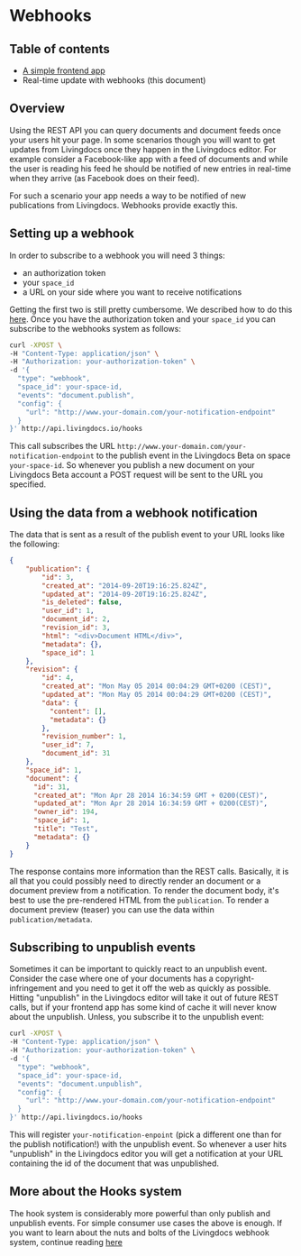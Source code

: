 # Webhooks

## Table of contents

- [A simple frontend app](./api_essentials.md)
- Real-time update with webhooks (this document)

## Overview

Using the REST API you can query documents and document feeds once your users hit your page. In some scenarios though you will want to get updates from Livingdocs once they happen in the Livingdocs editor. For example consider a Facebook-like app with a feed of documents and while the user is reading his feed he should be notified of new entries in real-time when they arrive (as Facebook does on their feed).

For such a scenario your app needs a way to be notified of new publications from Livingdocs. Webhooks provide exactly this.

## Setting up a webhook

In order to subscribe to a webhook you will need 3 things:
- an authorization token
- your `space_id`
- a URL on your side where you want to receive notifications

Getting the first two is still pretty cumbersome. We described how to do this [here](../design/upload.md#configuring-the-design-with-your-account). Once you have the authorization token and your `space_id` you can subscribe to the webhooks system as follows:

```bash
curl -XPOST \
-H "Content-Type: application/json" \
-H "Authorization: your-authorization-token" \
-d '{
  "type": "webhook",
  "space_id": your-space-id,
  "events": "document.publish",
  "config": {
    "url": "http://www.your-domain.com/your-notification-endpoint"
  }
}' http://api.livingdocs.io/hooks
```

This call subscribes the URL `http://www.your-domain.com/your-notification-endpoint` to the publish event in the Livingdocs Beta on space `your-space-id`. So whenever you publish a new document on your Livingdocs Beta account a POST request will be sent to the URL you specified.

## Using the data from a webhook notification

The data that is sent as a result of the publish event to your URL looks like the following:
```json
{
    "publication": {
        "id": 3,
        "created_at": "2014-09-20T19:16:25.824Z",
        "updated_at": "2014-09-20T19:16:25.824Z",
        "is_deleted": false,
        "user_id": 1,
        "document_id": 2,
        "revision_id": 3,
        "html": "<div>Document HTML</div>",
        "metadata": {},
        "space_id": 1
    },
    "revision": {
        "id": 4,
        "created_at": "Mon May 05 2014 00:04:29 GMT+0200 (CEST)",
        "updated_at": "Mon May 05 2014 00:04:29 GMT+0200 (CEST)",
        "data": {
          "content": [],
          "metadata": {}
        },
        "revision_number": 1,
        "user_id": 7,
        "document_id": 31
    },
    "space_id": 1,
    "document": {
      "id": 31,
      "created_at": "Mon Apr 28 2014 16:34:59 GMT + 0200(CEST)",
      "updated_at": "Mon Apr 28 2014 16:34:59 GMT + 0200(CEST)",
      "owner_id": 194,
      "space_id": 1,
      "title": "Test",
      "metadata": {}
    } 
}
```

The response contains more information than the REST calls. Basically, it is all that you could possibly need to directly render an document or a document preview from a notification. To render the document body, it's best to use the pre-rendered HTML from the `publication`. To render a document preview (teaser) you can use the data within `publication/metadata`.

## Subscribing to unpublish events

Sometimes it can be important to quickly react to an unpublish event. Consider the case where one of your documents has a copyright-infringement and you need to get it off the web as quickly as possible. Hitting "unpublish" in the Livingdocs editor will take it out of future REST calls, but if your frontend app has some kind of cache it will never know about the unpublish. Unless, you subscribe it to the unpublish event:

```bash
curl -XPOST \
-H "Content-Type: application/json" \
-H "Authorization: your-authorization-token" \
-d '{
  "type": "webhook",
  "space_id": your-space-id,
  "events": "document.unpublish",
  "config": {
    "url": "http://www.your-domain.com/your-notification-endpoint"
  }
}' http://api.livingdocs.io/hooks
```

This will register `your-notification-enpoint` (pick a different one than for the publish notification!) with the unpublish event. So whenever a user hits "unpublish" in the Livingdocs editor you will get a notification at your URL containing the id of the document that was unpublished.

## More about the Hooks system

The hook system is considerably more powerful than only publish and unpublish events. For simple consumer use cases the above is enough. If you want to learn about the nuts and bolts of the Livingdocs webhook system, continue reading [here](../server/webhook_system.md)
